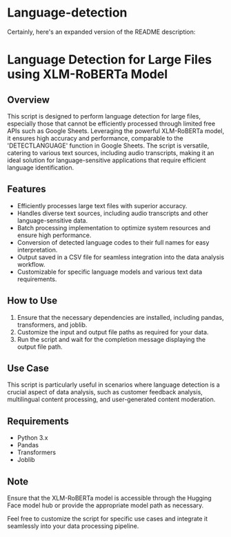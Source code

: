 # Language-detection
Certainly, here's an expanded version of the README description:

# Language Detection for Large Files using XLM-RoBERTa Model

## Overview

This script is designed to perform language detection for large files, especially those that cannot be efficiently processed through limited free APIs such as Google Sheets. Leveraging the powerful XLM-RoBERTa model, it ensures high accuracy and performance, comparable to the 'DETECTLANGUAGE' function in Google Sheets. The script is versatile, catering to various text sources, including audio transcripts, making it an ideal solution for language-sensitive applications that require efficient language identification.

## Features

- Efficiently processes large text files with superior accuracy.
- Handles diverse text sources, including audio transcripts and other language-sensitive data.
- Batch processing implementation to optimize system resources and ensure high performance.
- Conversion of detected language codes to their full names for easy interpretation.
- Output saved in a CSV file for seamless integration into the data analysis workflow.
- Customizable for specific language models and various text data requirements.

## How to Use

1. Ensure that the necessary dependencies are installed, including pandas, transformers, and joblib.
2. Customize the input and output file paths as required for your data.
3. Run the script and wait for the completion message displaying the output file path.

## Use Case

This script is particularly useful in scenarios where language detection is a crucial aspect of data analysis, such as customer feedback analysis, multilingual content processing, and user-generated content moderation.

## Requirements

- Python 3.x
- Pandas
- Transformers
- Joblib

## Note

Ensure that the XLM-RoBERTa model is accessible through the Hugging Face model hub or provide the appropriate model path as necessary.

Feel free to customize the script for specific use cases and integrate it seamlessly into your data processing pipeline.
